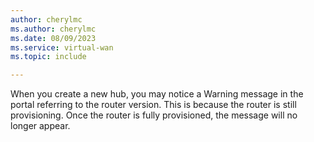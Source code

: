 ```yaml
---
author: cherylmc
ms.author: cherylmc
ms.date: 08/09/2023
ms.service: virtual-wan
ms.topic: include

---
```

When you create a new hub, you may notice a Warning message in the portal referring to the router version. This is because the router is still provisioning. Once the router is fully provisioned, the message will no longer appear.